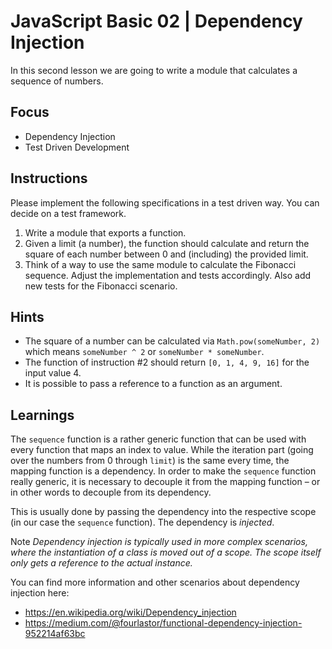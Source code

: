 # JavaScript Basic 02 | Dependency Injection

In this second lesson we are going to write a module that calculates a sequence of numbers.

## Focus

- Dependency Injection
- Test Driven Development

## Instructions

Please implement the following specifications in a test driven way. You can decide on a test framework.

1. Write a module that exports a function.
2. Given a limit (a number), the function should calculate and return the square of each number between 0 and (including) the provided limit.
3. Think of a way to use the same module to calculate the Fibonacci sequence. Adjust the implementation and tests accordingly. Also add new tests for the Fibonacci scenario.

## Hints

- The square of a number can be calculated via `Math.pow(someNumber, 2)` which means `someNumber ^ 2` or `someNumber * someNumber`.
- The function of instruction #2 should return `[0, 1, 4, 9, 16]` for the input value 4.
- It is possible to pass a reference to a function as an argument.

## Learnings

The `sequence` function is a rather generic function that can be used with every function that maps an index to value.
While the iteration part (going over the numbers from 0 through `limit`) is the same every time, the mapping function is a dependency.
In order to make the `sequence` function really generic, it is necessary to decouple it from the mapping function – or in other
words to decouple from its dependency.

This is usually done by passing the dependency into the respective scope (in our case the `sequence` function). The dependency is *injected*.

Note _Dependency injection is typically used in more complex scenarios, where the instantiation of a class is moved out of a scope. The scope itself only gets a reference to the actual instance._

You can find more information and other scenarios about dependency injection here:

- https://en.wikipedia.org/wiki/Dependency_injection
- https://medium.com/@fourlastor/functional-dependency-injection-952214af63bc
